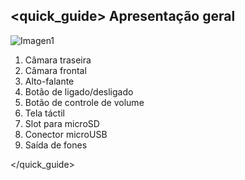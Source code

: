 ## <quick_guide> Apresentação geral

![Imagen1](http://static.energysistem.com/images/manuals/39935/53980401b9a92.jpg)
1. Câmara traseira
2. Câmara frontal
3. Alto-falante
4. Botão de ligado/desligado
5. Botão de controle de volume
6. Tela táctil
7. Slot para microSD
8. Conector microUSB
9. Saída de fones

</quick_guide>
